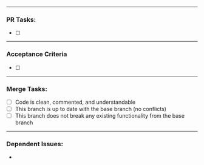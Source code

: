 <!-- Explain your PR here: What it does, its functionality, etc. -->

---
### PR Tasks:
<!-- Explain your specific PR tasks here that need to be done. -->
- [ ] 

---
### Acceptance Criteria
<!-- This is the functional requirements your PR must satisfy in order for your code to be considered ready for merge. You set the acceptance criteria: What needs to work in your PR for us to be ready for merging? -->
- [ ]
---
### Merge Tasks:
<!-- Most important. These must be done for your PR to be considered for merging. -->
- [ ] Code is clean, commented, and understandable
- [ ] This branch is up to date with the base branch (no conflicts)
- [ ] This branch does not break any existing functionality from the base branch

---
### Dependent Issues:
<!-- Place any dependent issues/PBIs here -->
- 